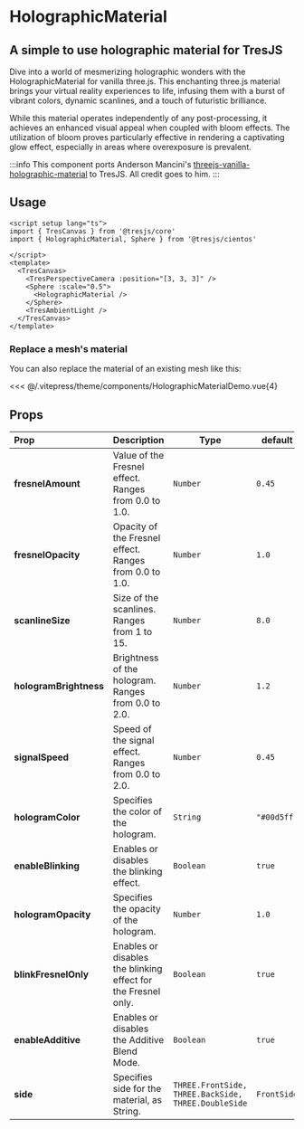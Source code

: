 # HolographicMaterial

<DocsDemo>
  <HolographicMaterialDemo />
</DocsDemo>

## A simple to use holographic material for TresJS

Dive into a world of mesmerizing holographic wonders with the HolographicMaterial for vanilla three.js. This enchanting three.js material brings your virtual reality experiences to life, infusing them with a burst of vibrant colors, dynamic scanlines, and a touch of futuristic brilliance.

While this material operates independently of any post-processing, it achieves an enhanced visual appeal when coupled with bloom effects. The utilization of bloom proves particularly effective in rendering a captivating glow effect, especially in areas where overexposure is prevalent.

:::info
This component ports Anderson Mancini's [threejs-vanilla-holographic-material](https://github.com/ektogamat/threejs-vanilla-holographic-material) to TresJS. All credit goes to him.
:::

## Usage

```vue{3,10}
<script setup lang="ts">
import { TresCanvas } from '@tresjs/core'
import { HolographicMaterial, Sphere } from '@tresjs/cientos'

</script>
<template>
  <TresCanvas>
    <TresPerspectiveCamera :position="[3, 3, 3]" />
    <Sphere :scale="0.5">
      <HolographicMaterial />
    </Sphere>
    <TresAmbientLight />
  </TresCanvas>
</template>
```

### Replace a mesh's material

You can also replace the material of an existing mesh like this:

<<< @/.vitepress/theme/components/HolographicMaterialDemo.vue{4}

## Props

| Prop                   | Description                                                   | Type                                                | default   |
| :--------------------- | :------------------------------------------------------------ | --------------------------------------------------- | --------- |
| **fresnelAmount**      | Value of the Fresnel effect. Ranges from 0.0 to 1.0.          | `Number`                                            | `0.45`    |
| **fresnelOpacity**     | Opacity of the Fresnel effect. Ranges from 0.0 to 1.0.        | `Number`                                            | `1.0`    |
| **scanlineSize**       | Size of the scanlines. Ranges from 1 to 15.                   | `Number`                                            | `8.0`       |
| **hologramBrightness** | Brightness of the hologram. Ranges from 0.0 to 2.0.           | `Number`                                            | `1.2`       |
| **signalSpeed**        | Speed of the signal effect. Ranges from 0.0 to 2.0.           | `Number`                                            | `0.45`      |
| **hologramColor**      | Specifies the color of the hologram.                          | `String`                                            | `"#00d5ff"` |
| **enableBlinking**     | Enables or disables the blinking effect.                      | `Boolean`                                           | `true`      |
| **hologramOpacity**    | Specifies the opacity of the hologram.                        | `Number`                                            | `1.0`       |
| **blinkFresnelOnly**   | Enables or disables the blinking effect for the Fresnel only. | `Boolean`                                           | `true`      |
| **enableAdditive**     | Enables or disables the Additive Blend Mode.                  | `Boolean`                                           | `true`      |
| **side**               | Specifies side for the material, as String.                   | `THREE.FrontSide, THREE.BackSide, THREE.DoubleSide` | `FrontSide` |

